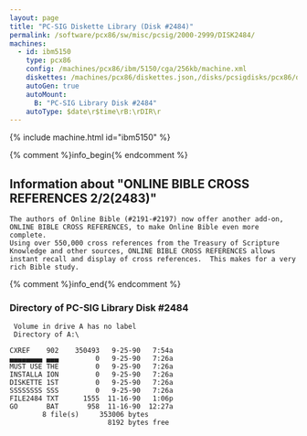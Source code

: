 ```yaml
---
layout: page
title: "PC-SIG Diskette Library (Disk #2484)"
permalink: /software/pcx86/sw/misc/pcsig/2000-2999/DISK2484/
machines:
  - id: ibm5150
    type: pcx86
    config: /machines/pcx86/ibm/5150/cga/256kb/machine.xml
    diskettes: /machines/pcx86/diskettes.json,/disks/pcsigdisks/pcx86/diskettes.json
    autoGen: true
    autoMount:
      B: "PC-SIG Library Disk #2484"
    autoType: $date\r$time\rB:\rDIR\r
---
```


{% include machine.html id="ibm5150" %}

{% comment %}info_begin{% endcomment %}

## Information about "ONLINE BIBLE CROSS REFERENCES 2/2(2483)"

    The authors of Online Bible (#2191-#2197) now offer another add-on,
    ONLINE BIBLE CROSS REFERENCES, to make Online Bible even more complete.
    Using over 550,000 cross references from the Treasury of Scripture
    Knowledge and other sources, ONLINE BIBLE CROSS REFERENCES allows
    instant recall and display of cross references.  This makes for a very
    rich Bible study.
{% comment %}info_end{% endcomment %}


### Directory of PC-SIG Library Disk #2484

     Volume in drive A has no label
     Directory of A:\

    CXREF    902    350493   9-25-90   7:54a
    ▄▄▄▄▄▄▄▄ ▄▄▄         0   9-25-90   7:26a
    MUST USE THE         0   9-25-90   7:26a
    INSTALLA ION         0   9-25-90   7:26a
    DISKETTE 1ST         0   9-25-90   7:26a
    SSSSSSSS SSS         0   9-25-90   7:26a
    FILE2484 TXT      1555  11-16-90   1:06p
    GO       BAT       958  11-16-90  12:27a
            8 file(s)     353006 bytes
                            8192 bytes free
